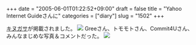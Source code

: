+++
date = "2005-06-01T01:22:52+09:00"
draft = false
title = "Yahoo Internet Guideさんに"
categories = ["diary"]
slug = "1502"
+++

<a href="http://kinugasa.cc">キヌガサ</a>が掲載されました。
<img src="http://paperboy.co.jp/images/article/58-yig01.jpg">
Greeさん、トモモトさん、Commit4Uさん、みんなまじめな写真＆コメントだった。
<img src="http://kinugasa.cc/img/users/0/3/3/diary_3.jpg">
